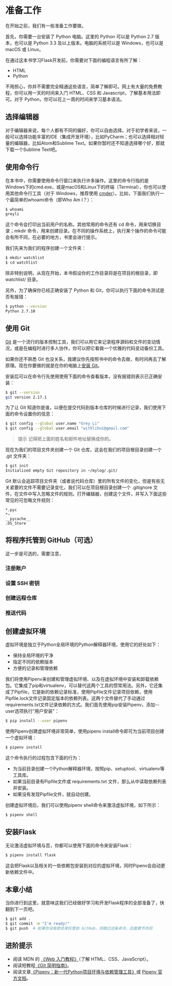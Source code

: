 # 准备工作

在开始之前，我们有一些准备工作要做。

首先，你需要一台安装了 Python 电脑。这里的 Python 可以是 Python 2.7 版本，也可以是 Python 3.3 及以上版本。电脑的系统可以是 Windows，也可以是 macOS 或 Linux。

在通过这本书学习Flask开发前，你需要对下面的编程语言有所了解：

* HTML
* Python

不用担心，你并不需要完全精通这些语言，简单了解即可。网上有大量的免费教程，你可以用一天的时间来入门 HTML、CSS 和 Javascript，了解基本用法即可。对于 Python，你可以花上一周的时间来学习基本语法。

## 选择编辑器

对于编辑器来说，每个人都有不同的偏好，你可以自由选择。对于初学者来说，一般可以选择功能丰富的IDE（集成开发环境），比如PyCharm；也可以选择相对轻量的编辑器，比如Atom和Sublime Text。如果你暂时还不知道选择哪个好，那就下载一个Sublime Text吧。

## 使用命令行

在本书中，你需要使用命令行窗口来执行许多操作。这里的命令行指的是Windows下的cmd.exe，或是macOS和Linux下的终端（Terminal），你也可以使用其他命令行工具（对于 Windows，推荐使用 [cmder](http://cmder.net)）。比如，下面我们执行一个最简单的whoami命令（即Who Am I？）：

```bash
$ whoami
greyli
```

这个命令会打印出当前用户的名称。其他常用的命令还有 cd 命令，用来切换目录；mkdir 命令，用来创建目录。在不同的操作系统上，执行某个操作的命令可能会有所不同，在必要的地方，书里会进行提示。

我们先来为我们的程序创建一个文件夹：

```bash
$ mkdir watchlist
$ cd watchlist
```

除非特别说明，从现在开始，本书假设你的工作目录将是在项目的根目录，即 watchlist/ 目录。

另外，为了确保你已经正确安装了 Python 和 Git，你可以执行下面的命令测试是否有报错：

```bash
$ python --version
Python 2.7.10
```

## 使用 Git

[Git](https://git-scm.com/downloads) 是一个流行的版本控制工具，我们可以用它来记录程序源码和文件的变动情况，或是在编程时进行多人协作，你可以把它看做一个优雅的代码变动备份工具。

如果你还不熟悉 Git 也没关系，我建议你先按照书中的命令去做，有时间再去了解原理。现在你要做的就是在你的电脑上[安装 Git](https://git-scm.com/book/zh/v1/%E8%B5%B7%E6%AD%A5-%E5%AE%89%E8%A3%85-Git)。

安装后可以在命令行先使用使用下面的命令查看版本，没有报错则表示已正确安装：

```bash
$ git --version
git version 2.17.1
```

为了让 Git 知道你是谁，以便在提交代码到版本仓库的时候进行记录，我们使用下面的命令设置你的信息：

```bash
$ git config --global user.name "Grey Li"
$ git config --global user.email "withlihui@gmail.com"
```

> 提示 记得把上面的姓名和邮件地址替换成你的。

现在为我们的项目文件夹创建一个 Git 仓库，这会在我们的项目根目录创建一个 .git 文件夹：

```bash
$ git init
Initialized empty Git repository in ~/mylog/.git/
```

Git 默认会追踪项目文件夹（或者说代码仓库）里的所有文件的变化，但是有些无关紧要的文件不需要记录变化，我们可以在项目根目录创建一个 .gitignore 文件，在文件中写入忽略文件的规则。打开编辑器，创建这个文件，并写入下面这些常见的可忽略文件规则：

```
*.pyc
*~
__pycache__
.DS_Store
```

## 将程序托管到 GitHub（可选）

这一步是可选的，需要注意，

### 注册账户

### 设置 SSH 密钥

### 创建远程仓库

### 推送代码

## 创建虚拟环境

虚拟环境是独立于Python全局环境的Python解释器环境，使用它的好处如下：

* 保持全局环境的干净
* 指定不同的依赖版本
* 方便的记录和管理依赖

我们将使用Pipenv来创建和管理虚拟环境、以及在虚拟环境中安装和卸载依赖包。它集成了pip和virtualenv，可以替代这两个工具的惯常用法。另外，它还集成了Pipfile，它是新的依赖记录标准，使用Pipfile文件记录项目依赖，使用Pipfile.lock文件记录固定版本的依赖列表。这两个文件替代了手动通过requirements.txt文件记录依赖的方式。我们首先使用pip安装Pipenv，添加--user选项执行“用户安装”：

```bash
$ pip install --user pipenv
```

使用Pipenv创建虚拟环境非常简单，使用pipenv install命令即可为当前项目创建一个虚拟环境：

```bash
$ pipenv install
```

这个命令执行的过程包含下面的行为：

* 为当前目录创建一个Python解释器环境，按照pip、setuptool、virtualenv等工具库。
* 如果当前目录有Pipfile文件或 requirements.txt 文件，那么从中读取依赖列表并安装。
* 如果没有发现Pipfile文件，就自动创建。

创建虚拟环境后，我们可以使用pipenv shell命令来激活虚拟环境，如下所示：

```bash
$ pipenv shell
```

## 安装Flask

无论激活虚拟环境与否，你都可以使用下面的命令来安装Flask：

```bash
$ pipenv install flask
```

这会把Flask以及相关的一些依赖包安装到对应的虚拟环境，同时Pipenv会自动更新依赖文件中。

## 本章小结

当你进行到这里，就意味这我们已经做好学习和开发Flask程序的全部准备了，快翻到下一页吧。

```bash
$ git add .
$ git commit -m "I'm ready!"
$ git push  # 如果你没有把仓库托管到 GitHub，则跳过这条命令，后面章节亦同
```

## 进阶提示

* 阅读 MDN 的 [《Web 入门教程》](https://developer.mozilla.org/zh-CN/docs/learn)（了解 HTML、CSS、JavaScript）。
* 阅读短教程[《Git 简明指南》](http://rogerdudler.github.io/git-guide/index.zh.html)。
* 阅读文章[《Pipenv：新一代Python项目环境与依赖管理工具》](https://zhuanlan.zhihu.com/p/37581807)或 [Pipenv 官方文档](https://pipenv.readthedocs.io/en/latest/)。